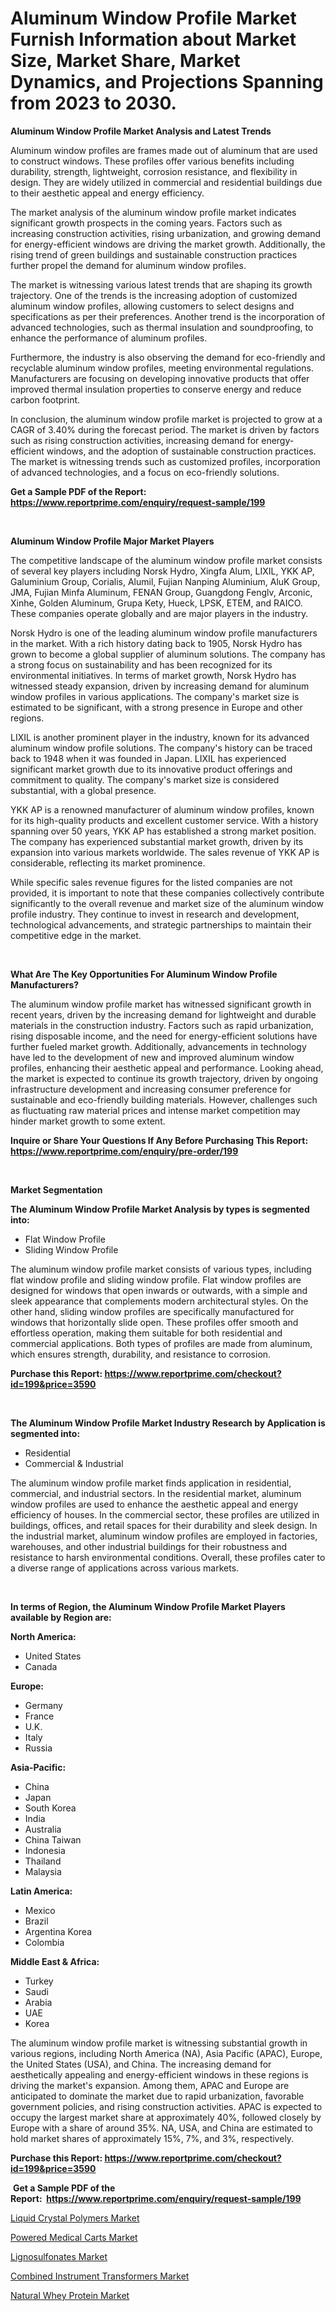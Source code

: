 <p><h1>Aluminum Window Profile Market Furnish Information about Market Size, Market Share, Market Dynamics, and Projections Spanning from 2023 to 2030.</h1></p><p><strong>Aluminum Window Profile Market Analysis and Latest Trends</strong></p>
<p><p>Aluminum window profiles are frames made out of aluminum that are used to construct windows. These profiles offer various benefits including durability, strength, lightweight, corrosion resistance, and flexibility in design. They are widely utilized in commercial and residential buildings due to their aesthetic appeal and energy efficiency.</p><p>The market analysis of the aluminum window profile market indicates significant growth prospects in the coming years. Factors such as increasing construction activities, rising urbanization, and growing demand for energy-efficient windows are driving the market growth. Additionally, the rising trend of green buildings and sustainable construction practices further propel the demand for aluminum window profiles.</p><p>The market is witnessing various latest trends that are shaping its growth trajectory. One of the trends is the increasing adoption of customized aluminum window profiles, allowing customers to select designs and specifications as per their preferences. Another trend is the incorporation of advanced technologies, such as thermal insulation and soundproofing, to enhance the performance of aluminum profiles.</p><p>Furthermore, the industry is also observing the demand for eco-friendly and recyclable aluminum window profiles, meeting environmental regulations. Manufacturers are focusing on developing innovative products that offer improved thermal insulation properties to conserve energy and reduce carbon footprint.</p><p>In conclusion, the aluminum window profile market is projected to grow at a CAGR of 3.40% during the forecast period. The market is driven by factors such as rising construction activities, increasing demand for energy-efficient windows, and the adoption of sustainable construction practices. The market is witnessing trends such as customized profiles, incorporation of advanced technologies, and a focus on eco-friendly solutions.</p></p>
<p><strong>Get a Sample PDF of the Report:&nbsp; <a href="https://www.reportprime.com/enquiry/request-sample/199">https://www.reportprime.com/enquiry/request-sample/199</a></strong></p>
<p>&nbsp;</p>
<p><strong>Aluminum Window Profile Major Market Players</strong></p>
<p><p>The competitive landscape of the aluminum window profile market consists of several key players including Norsk Hydro, Xingfa Alum, LIXIL, YKK AP, Galuminium Group, Corialis, Alumil, Fujian Nanping Aluminium, AluK Group, JMA, Fujian Minfa Aluminum, FENAN Group, Guangdong Fenglv, Arconic, Xinhe, Golden Aluminum, Grupa Kety, Hueck, LPSK, ETEM, and RAICO. These companies operate globally and are major players in the industry.</p><p>Norsk Hydro is one of the leading aluminum window profile manufacturers in the market. With a rich history dating back to 1905, Norsk Hydro has grown to become a global supplier of aluminum solutions. The company has a strong focus on sustainability and has been recognized for its environmental initiatives. In terms of market growth, Norsk Hydro has witnessed steady expansion, driven by increasing demand for aluminum window profiles in various applications. The company's market size is estimated to be significant, with a strong presence in Europe and other regions.</p><p>LIXIL is another prominent player in the industry, known for its advanced aluminum window profile solutions. The company's history can be traced back to 1948 when it was founded in Japan. LIXIL has experienced significant market growth due to its innovative product offerings and commitment to quality. The company's market size is considered substantial, with a global presence.</p><p>YKK AP is a renowned manufacturer of aluminum window profiles, known for its high-quality products and excellent customer service. With a history spanning over 50 years, YKK AP has established a strong market position. The company has experienced substantial market growth, driven by its expansion into various markets worldwide. The sales revenue of YKK AP is considerable, reflecting its market prominence.</p><p>While specific sales revenue figures for the listed companies are not provided, it is important to note that these companies collectively contribute significantly to the overall revenue and market size of the aluminum window profile industry. They continue to invest in research and development, technological advancements, and strategic partnerships to maintain their competitive edge in the market.</p></p>
<p>&nbsp;</p>
<p><strong>What Are The Key Opportunities For Aluminum Window Profile Manufacturers?</strong></p>
<p><p>The aluminum window profile market has witnessed significant growth in recent years, driven by the increasing demand for lightweight and durable materials in the construction industry. Factors such as rapid urbanization, rising disposable income, and the need for energy-efficient solutions have further fueled market growth. Additionally, advancements in technology have led to the development of new and improved aluminum window profiles, enhancing their aesthetic appeal and performance. Looking ahead, the market is expected to continue its growth trajectory, driven by ongoing infrastructure development and increasing consumer preference for sustainable and eco-friendly building materials. However, challenges such as fluctuating raw material prices and intense market competition may hinder market growth to some extent.</p></p>
<p><strong>Inquire or Share Your Questions If Any Before Purchasing This Report: <a href="https://www.reportprime.com/enquiry/pre-order/199">https://www.reportprime.com/enquiry/pre-order/199</a></strong></p>
<p>&nbsp;</p>
<p><strong>Market Segmentation</strong></p>
<p><strong>The Aluminum Window Profile Market Analysis by types is segmented into:</strong></p>
<p><ul><li>Flat Window Profile</li><li>Sliding Window Profile</li></ul></p>
<p><p>The aluminum window profile market consists of various types, including flat window profile and sliding window profile. Flat window profiles are designed for windows that open inwards or outwards, with a simple and sleek appearance that complements modern architectural styles. On the other hand, sliding window profiles are specifically manufactured for windows that horizontally slide open. These profiles offer smooth and effortless operation, making them suitable for both residential and commercial applications. Both types of profiles are made from aluminum, which ensures strength, durability, and resistance to corrosion.</p></p>
<p><strong>Purchase this Report:&nbsp;<a href="https://www.reportprime.com/checkout?id=199&price=3590">https://www.reportprime.com/checkout?id=199&price=3590</a></strong></p>
<p>&nbsp;</p>
<p><strong>The Aluminum Window Profile Market Industry Research by Application is segmented into:</strong></p>
<p><ul><li>Residential</li><li>Commercial & Industrial</li></ul></p>
<p><p>The aluminum window profile market finds application in residential, commercial, and industrial sectors. In the residential market, aluminum window profiles are used to enhance the aesthetic appeal and energy efficiency of houses. In the commercial sector, these profiles are utilized in buildings, offices, and retail spaces for their durability and sleek design. In the industrial market, aluminum window profiles are employed in factories, warehouses, and other industrial buildings for their robustness and resistance to harsh environmental conditions. Overall, these profiles cater to a diverse range of applications across various markets.</p></p>
<p>&nbsp;</p>
<p><strong>In terms of Region, the Aluminum Window Profile Market Players available by Region are:</strong></p>
<p>
    <p> <strong> North America: </strong>
        <ul>
            <li>United States</li>
            <li>Canada</li>
        </ul>
        </p> 
    <p> <strong> Europe: </strong>
        <ul>
            <li>Germany</li>
            <li>France</li>
            <li>U.K.</li>
            <li>Italy</li>
            <li>Russia</li>
        </ul>
        </p> 
    <p> <strong> Asia-Pacific: </strong>
        <ul>
            <li>China</li>
            <li>Japan</li>
            <li>South Korea</li>
            <li>India</li>
            <li>Australia</li>
            <li>China Taiwan</li>
            <li>Indonesia</li>
            <li>Thailand</li>
            <li>Malaysia</li>
        </ul>
        </p> 
    <p> <strong> Latin America: </strong>
        <ul>
            <li>Mexico</li>
            <li>Brazil</li>
            <li>Argentina Korea</li>
            <li>Colombia</li>
        </ul>
        </p> 
    <p> <strong> Middle East & Africa: </strong>
        <ul>
            <li>Turkey</li>
            <li>Saudi</li>
            <li>Arabia</li>
            <li>UAE</li>
            <li>Korea</li>
        </ul>
    </p>
    </p>
<p><p>The aluminum window profile market is witnessing substantial growth in various regions, including North America (NA), Asia Pacific (APAC), Europe, the United States (USA), and China. The increasing demand for aesthetically appealing and energy-efficient windows in these regions is driving the market's expansion. Among them, APAC and Europe are anticipated to dominate the market due to rapid urbanization, favorable government policies, and rising construction activities. APAC is expected to occupy the largest market share at approximately 40%, followed closely by Europe with a share of around 35%. NA, USA, and China are estimated to hold market shares of approximately 15%, 7%, and 3%, respectively.</p></p>
<p><strong>Purchase this Report: <a href="https://www.reportprime.com/checkout?id=199&price=3590">https://www.reportprime.com/checkout?id=199&price=3590</a></strong></p>
<p>&nbsp;<strong>Get a Sample PDF of the Report:&nbsp;&nbsp;<a href="https://www.reportprime.com/enquiry/request-sample/199">https://www.reportprime.com/enquiry/request-sample/199</a></strong></p>
<p><strong></strong></p>
<p><p><a href="https://github.com/jonneygiverf/Market-Research-Report-List-1/blob/main/liquid-crystal-polymers-market.md">Liquid Crystal Polymers Market</a></p><p><a href="https://medium.com/@loretadervishi2013/powered-medical-carts-market-report-reveals-the-latest-trends-and-growth-opportunities-of-this-f5aa1d241827">Powered Medical Carts Market</a></p><p><a href="https://github.com/dziulagalemab/Market-Research-Report-List-1/blob/main/lignosulfonates-market.md">Lignosulfonates Market</a></p><p><a href="https://medium.com/@albanaduro2018/combined-instrument-transformers-market-furnishes-information-on-market-share-market-trends-and-1e0999bda2e0">Combined Instrument Transformers Market</a></p><p><a href="https://medium.com/@royallittel2023/natural-whey-protein-market-analysis-and-sze-forecasted-for-period-from-2023-to-2030-8fbbe90c0279">Natural Whey Protein Market</a></p></p>